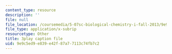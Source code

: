 ```yaml
---
content_type: resource
description: ''
file: null
file_location: /coursemedia/5-07sc-biological-chemistry-i-fall-2013/9e9c5ed9e839e42f87a77113c74fb7c2_VVOazB6_D3Q.srt
file_type: application/x-subrip
resourcetype: Other
title: 3play caption file
uid: 9e9c5ed9-e839-e42f-87a7-7113c74fb7c2
---
```

